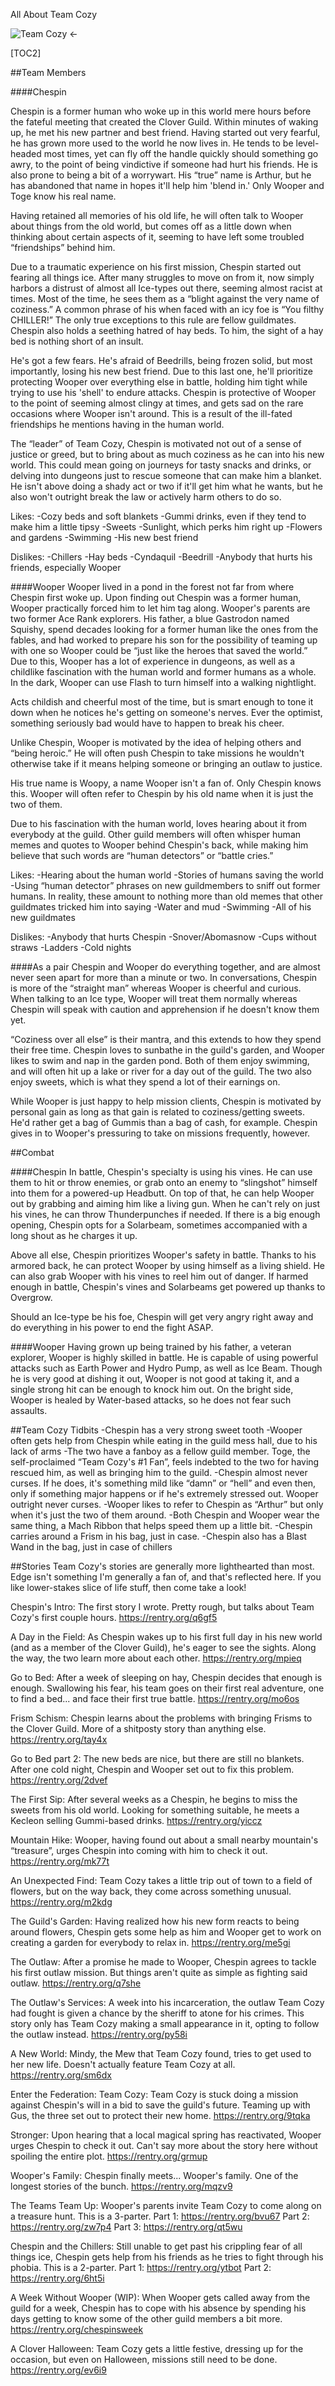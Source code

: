 All About Team Cozy


![Team Cozy](https://cloverguild.com/booru/data/posts/422_73f31306013840d5.png) <-


[TOC2]

##Team Members


####Chespin

Chespin is a former human who woke up in this world mere hours before the fateful meeting that created the Clover Guild. Within minutes of waking up, he met his new partner and best friend. Having started out very fearful, he has grown more used to the world he now lives in. He tends to be level-headed most times, yet can fly off the handle quickly should something go awry, to the point of being vindictive if someone had hurt his friends. He is also prone to being a bit of a worrywart. His “true” name is Arthur, but he has abandoned that name in hopes it'll help him 'blend in.' Only Wooper and Toge know his real name.

Having retained all memories of his old life, he will often talk to Wooper about things from the old world, but comes off as a little down when thinking about certain aspects of it, seeming to have left some troubled “friendships” behind him.

Due to a traumatic experience on his first mission, Chespin started out fearing all things ice. After many struggles to move on from it, now simply harbors a distrust of almost all Ice-types out there, seeming almost racist at times. Most of the time, he sees them as a “blight against the very name of coziness.” A common phrase of his when faced with an icy foe is “You filthy CHILLER!” The only true exceptions to this rule are fellow guildmates.
Chespin also holds a seething hatred of hay beds. To him, the sight of a hay bed is nothing short of an insult.

He's got a few fears. He's afraid of Beedrills, being frozen solid, but most importantly, losing his new best friend. Due to this last one, he'll prioritize protecting Wooper over everything else in battle, holding him tight while trying to use his 'shell' to endure attacks. Chespin is protective of Wooper to the point of seeming almost clingy at times, and gets sad on the rare occasions where Wooper isn't around. This is a result of the ill-fated friendships he mentions having in the human world.

The “leader” of Team Cozy, Chespin is motivated not out of a sense of justice or greed, but to bring about as much coziness as he can into his new world. This could mean going on journeys for tasty snacks and drinks, or delving into dungeons just to rescue someone that can make him a blanket. He isn't above doing a shady act or two if it'll get him what he wants, but he also won't outright break the law or actively harm others to do so.




Likes:
-Cozy beds and soft blankets
-Gummi drinks, even if they tend to make him a little tipsy
-Sweets
-Sunlight, which perks him right up
-Flowers and gardens
-Swimming
-His new best friend

Dislikes:
-Chillers
-Hay beds
-Cyndaquil
-Beedrill
-Anybody that hurts his friends, especially Wooper


####Wooper
Wooper lived in a pond in the forest not far from where Chespin first woke up. Upon finding out Chespin was a former human, Wooper practically forced him to let him tag along.
Wooper's parents are two former Ace Rank explorers. His father, a blue Gastrodon named Squishy, spend decades looking for a former human like the ones from the fables, and had worked to prepare his son for the possibility of teaming up with one so Wooper could be “just like the heroes that saved the world.” Due to this, Wooper has a lot of experience in dungeons, as well as a childlike fascination with the human world and former humans as a whole. In the dark, Wooper can use Flash to turn himself into a walking nightlight.

Acts childish and cheerful most of the time, but is smart enough to tone it down when he notices he's getting on someone's nerves. Ever the optimist, something seriously bad would have to happen to break his cheer.

Unlike Chespin, Wooper is motivated by the idea of helping others and “being heroic.” He will often push Chespin to take missions he wouldn't otherwise take if it means helping someone or bringing an outlaw to justice.

His true name is Woopy, a name Wooper isn't a fan of. Only Chespin knows this. Wooper will often refer to Chespin by his old name when it is just the two of them.

Due to his fascination with the human world, loves hearing about it from everybody at the guild. Other guild members will often whisper human memes and quotes to Wooper behind Chespin's back, while making him believe that such words are “human detectors” or “battle cries.”

Likes:
-Hearing about the human world
-Stories of humans saving the world
-Using “human detector” phrases on new guildmembers to sniff out former humans. In reality, these amount to nothing more than old memes that other guildmates tricked him into saying
-Water and mud
-Swimming
-All of his new guildmates

Dislikes:
-Anybody that hurts Chespin
-Snover/Abomasnow
-Cups without straws
-Ladders
-Cold nights

####As a pair
Chespin and Wooper do everything together, and are almost never seen apart for more than a minute or two. In conversations, Chespin is more of the “straight man” whereas Wooper is cheerful and curious. When talking to an Ice type, Wooper will treat them normally whereas Chespin will speak with caution and apprehension if he doesn't know them yet.


“Coziness over all else” is their mantra, and this extends to how they spend their free time. Chespin loves to sunbathe in the guild's garden, and Wooper likes to swim and nap in the garden pond. Both of them enjoy swimming, and will often hit up a lake or river for a day out of the guild. The two also enjoy sweets, which is what they spend a lot of their earnings on.

While Wooper is just happy to help mission clients, Chespin is motivated by personal gain as long as that gain is related to coziness/getting sweets. He'd rather get a bag of Gummis than a bag of cash, for example. Chespin gives in to Wooper's pressuring to take on missions frequently, however.



##Combat

####Chespin
In battle, Chespin's specialty is using his vines. He can use them to hit or throw enemies, or grab onto an enemy to “slingshot” himself into them for a powered-up Headbutt. On top of that, he can help Wooper out by grabbing and aiming him like a living gun. When he can't rely on just his vines, he can throw Thunderpunches if needed. If there is a big enough opening, Chespin opts for a Solarbeam, sometimes accompanied with a long shout as he charges it up.

Above all else, Chespin prioritizes Wooper's safety in battle. Thanks to his armored back, he can protect Wooper by using himself as a living shield. He can also grab Wooper with his vines to reel him out of danger. If harmed enough in battle, Chespin's vines and Solarbeams get powered up thanks to Overgrow.

Should an Ice-type be his foe, Chespin will get very angry right away and do everything in his power to end the fight ASAP.

####Wooper
Having grown up being trained by his father, a veteran explorer, Wooper is highly skilled in battle. He is capable of using powerful attacks such as Earth Power and Hydro Pump, as well as Ice Beam. Though he is very good at dishing it out, Wooper is not good at taking it, and a single strong hit can be enough to knock him out. On the bright side, Wooper is healed by Water-based attacks, so he does not fear such assaults.


##Team Cozy Tidbits
-Chespin has a very strong sweet tooth
-Wooper often gets help from Chespin while eating in the guild mess hall, due to his lack of arms
-The two have a fanboy as a fellow guild member. Toge, the self-proclaimed “Team Cozy's #1 Fan”, feels indebted to the two for having rescued him, as well as bringing him to the guild.
-Chespin almost never curses. If he does, it's something mild like “damn” or “hell” and even then, only if something major happens or if he's extremely stressed out. Wooper outright never curses.
-Wooper likes to refer to Chespin as “Arthur” but only when it's just the two of them around.
-Both Chespin and Wooper wear the same thing, a Mach Ribbon that helps speed them up a little bit.
-Chespin carries around a Frism in his bag, just in case. 
-Chespin also has a Blast Wand in the bag, just in case of chillers 



##Stories
Team Cozy's stories are generally more lighthearted than most. Edge isn't something I'm generally a fan of, and that's reflected here. If you like lower-stakes slice of life stuff, then come take a look!


Chespin's Intro: The first story I wrote. Pretty rough, but talks about Team Cozy's first couple hours. https://rentry.org/q6gf5

A Day in the Field: As Chespin wakes up to his first full day in his new world (and as a member of the Clover Guild), he's eager to see the sights. Along the way, the two learn more about each other. https://rentry.org/mpieq

Go to Bed: After a week of sleeping on hay, Chespin decides that enough is enough. Swallowing his fear, his team goes on their first real adventure, one to find a bed... and face their first true battle. https://rentry.org/mo6os

Frism Schism: Chespin learns about the problems with bringing Frisms to the Clover Guild. More of a shitposty story than anything else.  https://rentry.org/tay4x

Go to Bed part 2: The new beds are nice, but there are still no blankets. After one cold night, Chespin and Wooper set out to fix this problem. https://rentry.org/2dvef

The First Sip: After several weeks as a Chespin, he begins to miss the sweets from his old world. Looking for something suitable, he meets a Kecleon selling Gummi-based drinks. https://rentry.org/yiccz

Mountain Hike: Wooper, having found out about a small nearby mountain's “treasure”, urges Chespin into coming with him to check it out. https://rentry.org/mk77t

An Unexpected Find: Team Cozy takes a little trip out of town to a field of flowers, but on the way back, they come across something unusual. https://rentry.org/m2kdg

The Guild's Garden: Having realized how his new form reacts to being around flowers, Chespin gets some help as him and Wooper get to work on creating a garden for everybody to relax in. https://rentry.org/me5gi

The Outlaw: After a promise he made to Wooper, Chespin agrees to tackle his first outlaw mission. But things aren't quite as simple as fighting said outlaw. https://rentry.org/q7she

The Outlaw's Services: A week into his incarceration, the outlaw Team Cozy had fought is given a chance by the sheriff to atone for his crimes. This story only has Team Cozy making a small appearance in it, opting to follow the outlaw instead. https://rentry.org/py58i

A New World: Mindy, the Mew that Team Cozy found, tries to get used to her new life. Doesn't actually feature Team Cozy at all. https://rentry.org/sm6dx

Enter the Federation: Team Cozy: Team Cozy is stuck doing a mission against Chespin's will in a bid to save the guild's future. Teaming up with Gus, the three set out to protect their new home. https://rentry.org/9tqka

Stronger: Upon hearing that a local magical spring has reactivated, Wooper urges Chespin to check it out. Can't say more about the story here without spoiling the entire plot. https://rentry.org/grmup

Wooper's Family: Chespin finally meets... Wooper's family. One of the longest stories of the bunch. https://rentry.org/mqzv9

The Teams Team Up: Wooper's parents invite Team Cozy to come along on a treasure hunt. This is a 3-parter.
Part 1: https://rentry.org/bvu67
Part 2: https://rentry.org/zw7p4
Part 3: https://rentry.org/qt5wu

Chespin and the Chillers: Still unable to get past his crippling fear of all things ice, Chespin gets help from his friends as he tries to fight through his phobia. This is a 2-parter.
Part 1: https://rentry.org/ytbot
Part 2: https://rentry.org/6ht5i

A Week Without Wooper (WIP): When Wooper gets called away from the guild for a week, Chespin has to cope with his absence by spending his days getting to know some of the other guild members a bit more. https://rentry.org/chespinsweek

A Clover Halloween: Team Cozy gets a little festive, dressing up for the occasion, but even on Halloween, missions still need to be done. https://rentry.org/ev6i9